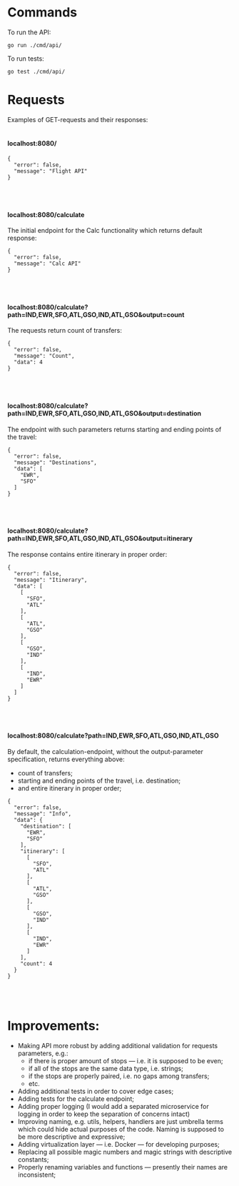 # Commands

To run the API:

```
go run ./cmd/api/
```

To run tests:

```
go test ./cmd/api/
```

# Requests

Examples of GET-requests and their responses:
<br></br>

#### localhost:8080/

```
{
  "error": false,
  "message": "Flight API"
}
```

<br></br>

#### localhost:8080/calculate

The initial endpoint for the Calc functionality which returns default response:

```
{
  "error": false,
  "message": "Calc API"
}
```

<br></br>

#### localhost:8080/calculate?path=IND,EWR,SFO,ATL,GSO,IND,ATL,GSO&output=count

The requests return count of transfers:

```
{
  "error": false,
  "message": "Count",
  "data": 4
}
```

<br></br>

#### localhost:8080/calculate?path=IND,EWR,SFO,ATL,GSO,IND,ATL,GSO&output=destination

The endpoint with such parameters returns starting and ending points of the travel:

```
{
  "error": false,
  "message": "Destinations",
  "data": [
    "EWR",
    "SFO"
  ]
}
```

<br></br>

#### localhost:8080/calculate?path=IND,EWR,SFO,ATL,GSO,IND,ATL,GSO&output=itinerary

The response contains entire itinerary in proper order:

```
{
  "error": false,
  "message": "Itinerary",
  "data": [
    [
      "SFO",
      "ATL"
    ],
    [
      "ATL",
      "GSO"
    ],
    [
      "GSO",
      "IND"
    ],
    [
      "IND",
      "EWR"
    ]
  ]
}
```

<br></br>

#### localhost:8080/calculate?path=IND,EWR,SFO,ATL,GSO,IND,ATL,GSO

By default, the calculation-endpoint, without the output-parameter specification, returns everything above:

* count of transfers;
* starting and ending points of the travel, i.e. destination;
* and entire itinerary in proper order;

```
{
  "error": false,
  "message": "Info",
  "data": {
    "destination": [
      "EWR",
      "SFO"
    ],
    "itinerary": [
      [
        "SFO",
        "ATL"
      ],
      [
        "ATL",
        "GSO"
      ],
      [
        "GSO",
        "IND"
      ],
      [
        "IND",
        "EWR"
      ]
    ],
    "count": 4
  }
}
```

<br></br>

# Improvements:

* Making API more robust by adding additional validation for requests parameters, e.g.:
    * if there is proper amount of stops — i.e. it is supposed to be even;
    * if all of the stops are the same data type, i.e. strings;
    * if the stops are properly paired, i.e. no gaps among transfers;
    * etc.
* Adding additional tests in order to cover edge cases;
* Adding tests for the calculate endpoint;
* Adding proper logging (I would add a separated microservice for logging in order to keep the separation of concerns
  intact)
* Improving naming, e.g. utils, helpers, handlers are just umbrella terms which could hide actual purposes of the code. Naming is supposed to be more descriptive and expressive;
* Adding virtualization layer — i.e. Docker — for developing purposes;
* Replacing all possible magic numbers and magic strings with descriptive constants;
* Properly renaming variables and functions — presently their names are inconsistent;